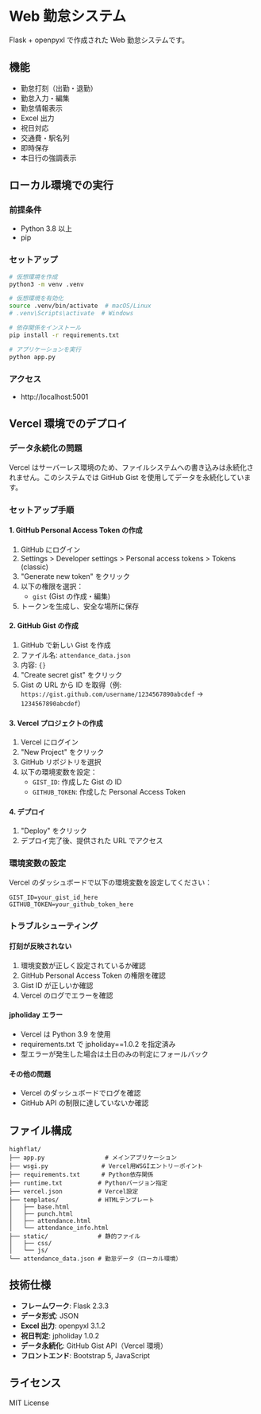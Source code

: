 # Web 勤怠システム

Flask + openpyxl で作成された Web 勤怠システムです。

## 機能

- 勤怠打刻（出勤・退勤）
- 勤怠入力・編集
- 勤怠情報表示
- Excel 出力
- 祝日対応
- 交通費・駅名列
- 即時保存
- 本日行の強調表示

## ローカル環境での実行

### 前提条件

- Python 3.8 以上
- pip

### セットアップ

```bash
# 仮想環境を作成
python3 -m venv .venv

# 仮想環境を有効化
source .venv/bin/activate  # macOS/Linux
# .venv\Scripts\activate  # Windows

# 依存関係をインストール
pip install -r requirements.txt

# アプリケーションを実行
python app.py
```

### アクセス

- http://localhost:5001

## Vercel 環境でのデプロイ

### データ永続化の問題

Vercel はサーバーレス環境のため、ファイルシステムへの書き込みは永続化されません。このシステムでは GitHub Gist を使用してデータを永続化しています。

### セットアップ手順

#### 1. GitHub Personal Access Token の作成

1. GitHub にログイン
2. Settings > Developer settings > Personal access tokens > Tokens (classic)
3. "Generate new token" をクリック
4. 以下の権限を選択：
   - `gist` (Gist の作成・編集)
5. トークンを生成し、安全な場所に保存

#### 2. GitHub Gist の作成

1. GitHub で新しい Gist を作成
2. ファイル名: `attendance_data.json`
3. 内容: `{}`
4. "Create secret gist" をクリック
5. Gist の URL から ID を取得（例: `https://gist.github.com/username/1234567890abcdef` → `1234567890abcdef`）

#### 3. Vercel プロジェクトの作成

1. Vercel にログイン
2. "New Project" をクリック
3. GitHub リポジトリを選択
4. 以下の環境変数を設定：
   - `GIST_ID`: 作成した Gist の ID
   - `GITHUB_TOKEN`: 作成した Personal Access Token

#### 4. デプロイ

1. "Deploy" をクリック
2. デプロイ完了後、提供された URL でアクセス

### 環境変数の設定

Vercel のダッシュボードで以下の環境変数を設定してください：

```
GIST_ID=your_gist_id_here
GITHUB_TOKEN=your_github_token_here
```

### トラブルシューティング

#### 打刻が反映されない

1. 環境変数が正しく設定されているか確認
2. GitHub Personal Access Token の権限を確認
3. Gist ID が正しいか確認
4. Vercel のログでエラーを確認

#### jpholiday エラー

- Vercel は Python 3.9 を使用
- requirements.txt で jpholiday==1.0.2 を指定済み
- 型エラーが発生した場合は土日のみの判定にフォールバック

#### その他の問題

- Vercel のダッシュボードでログを確認
- GitHub API の制限に達していないか確認

## ファイル構成

```
highflat/
├── app.py                 # メインアプリケーション
├── wsgi.py               # Vercel用WSGIエントリーポイント
├── requirements.txt      # Python依存関係
├── runtime.txt          # Pythonバージョン指定
├── vercel.json          # Vercel設定
├── templates/           # HTMLテンプレート
│   ├── base.html
│   ├── punch.html
│   ├── attendance.html
│   └── attendance_info.html
├── static/              # 静的ファイル
│   ├── css/
│   └── js/
└── attendance_data.json # 勤怠データ（ローカル環境）
```

## 技術仕様

- **フレームワーク**: Flask 2.3.3
- **データ形式**: JSON
- **Excel 出力**: openpyxl 3.1.2
- **祝日判定**: jpholiday 1.0.2
- **データ永続化**: GitHub Gist API（Vercel 環境）
- **フロントエンド**: Bootstrap 5, JavaScript

## ライセンス

MIT License
